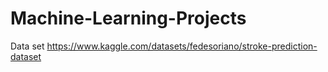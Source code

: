 # Machine-Learning-Projects
Data set
https://www.kaggle.com/datasets/fedesoriano/stroke-prediction-dataset
